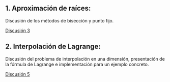 ## 1. Aproximación de raíces:

Discusión de los métodos de bisección y punto fijo.

[Discusión 3](http://nbviewer.jupyter.org/github/00251716/NumericalAnalysis2019/blob/master/discu3sol.ipynb)

## 2. Interpolación de Lagrange:

Discusión del problema de interpolación en una dimensión, presentación de la fórmula de Lagrange e implementación para un ejemplo concreto.

[Discusión 5](http://nbviewer.jupyter.org/github/00251716/NumericalAnalysis2019/blob/master/discu5.ipynb)
